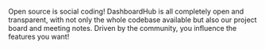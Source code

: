 Open source is social coding! DashboardHub is all completely open and transparent, with not only the whole codebase available but also our project board and meeting notes. Driven by the community, you influence the features you want!
